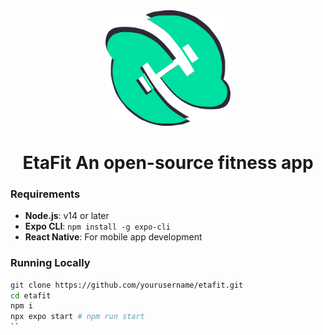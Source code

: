 <div align="center">
  <img src=".github/logo.png" alt="EtaFit Logo" width="200" />
</div>

<h1 align="center">EtaFit  An open-source fitness app</h1>


### Requirements

- **Node.js**: v14 or later
- **Expo CLI**: `npm install -g expo-cli`
- **React Native**: For mobile app development

### Running Locally

```bash
git clone https://github.com/yourusername/etafit.git
cd etafit
npm i
npx expo start # npm run start
``
